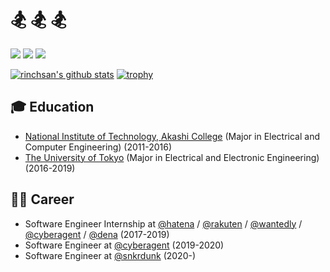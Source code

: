 # 🏂 🏂 🏂

[![](https://img.shields.io/twitter/follow/rinchsan?label=Twitter&style=flat&logo=twitter)](https://twitter.com/rinchsan)
[![](https://img.shields.io/badge/Zenn-💬-9cf?style=flat&logo=rss)](https://zenn.dev/rinchsan)
[![](https://img.shields.io/badge/Hatena_Blog-%F0%9F%92%AD-00A4DE?style=flat)](http://snowman-mh.hatenablog.com/)

[![rinchsan's github stats](https://github-readme-stats.vercel.app/api?username=rinchsan&show_icons=true&theme=gruvbox)](https://github.com/rinchsan)
[![trophy](https://github-profile-trophy.vercel.app/?username=rinchsan&theme=gruvbox&rank=SECRET,SSS,SS,S,AAA,AA,A,B)](https://github.com/ryo-ma/github-profile-trophy)

## 🎓 Education

- [National Institute of Technology, Akashi College](https://www.akashi.ac.jp/) (Major in Electrical and Computer Engineering) (2011-2016)
- [The University of Tokyo](https://www.u-tokyo.ac.jp/) (Major in Electrical and Electronic Engineering) (2016-2019)

## 👨‍💻 Career

- Software Engineer Internship at [@hatena](https://github.com/hatena) / [@rakuten](https://github.com/rakutentech) / [@wantedly](https://github.com/wantedly) / [@cyberagent](https://github.com/cyberagent) / [@dena](https://github.com/dena) (2017-2019)
- Software Engineer at [@cyberagent](https://github.com/cyberagent) (2019-2020)
- Software Engineer at [@snkrdunk](https://github.com/snkrdunk) (2020-)
